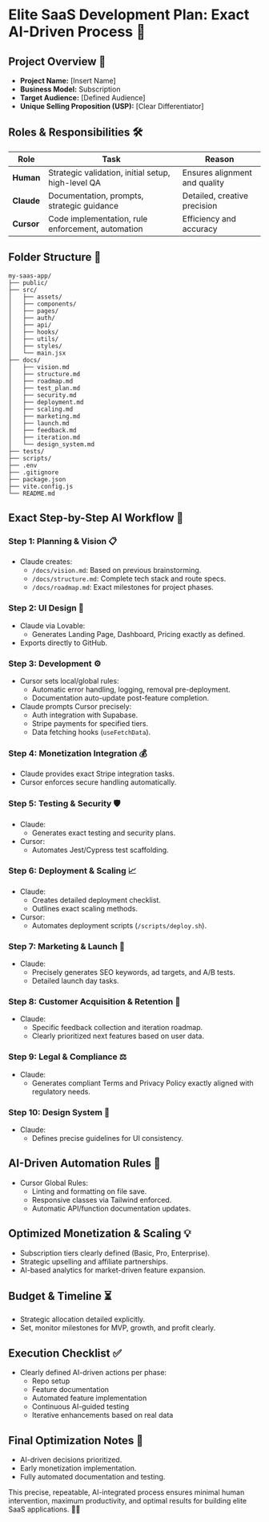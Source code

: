 # Elite SaaS Development Plan: Exact AI-Driven Process 🚀

## Project Overview 🌟

- **Project Name:** [Insert Name]
- **Business Model:** Subscription
- **Target Audience:** [Defined Audience]
- **Unique Selling Proposition (USP):** [Clear Differentiator]

## Roles & Responsibilities 🛠️

| Role       | Task                                               | Reason                        |
| ---------- | -------------------------------------------------- | ----------------------------- |
| **Human**  | Strategic validation, initial setup, high-level QA | Ensures alignment and quality |
| **Claude** | Documentation, prompts, strategic guidance         | Detailed, creative precision  |
| **Cursor** | Code implementation, rule enforcement, automation  | Efficiency and accuracy       |

## Folder Structure 📂

```
my-saas-app/
├── public/
├── src/
│   ├── assets/
│   ├── components/
│   ├── pages/
│   ├── auth/
│   ├── api/
│   ├── hooks/
│   ├── utils/
│   ├── styles/
│   └── main.jsx
├── docs/
│   ├── vision.md
│   ├── structure.md
│   ├── roadmap.md
│   ├── test_plan.md
│   ├── security.md
│   ├── deployment.md
│   ├── scaling.md
│   ├── marketing.md
│   ├── launch.md
│   ├── feedback.md
│   ├── iteration.md
│   └── design_system.md
├── tests/
├── scripts/
├── .env
├── .gitignore
├── package.json
├── vite.config.js
└── README.md
```

## Exact Step-by-Step AI Workflow 🎯

### Step 1: Planning & Vision 📋

- Claude creates:
  - `/docs/vision.md`: Based on previous brainstorming.
  - `/docs/structure.md`: Complete tech stack and route specs.
  - `/docs/roadmap.md`: Exact milestones for project phases.

### Step 2: UI Design 🎨

- Claude via Lovable:
  - Generates Landing Page, Dashboard, Pricing exactly as defined.
- Exports directly to GitHub.

### Step 3: Development ⚙️

- Cursor sets local/global rules:
  - Automatic error handling, logging, removal pre-deployment.
  - Documentation auto-update post-feature completion.
- Claude prompts Cursor precisely:
  - Auth integration with Supabase.
  - Stripe payments for specified tiers.
  - Data fetching hooks (`useFetchData`).

### Step 4: Monetization Integration 💰

- Claude provides exact Stripe integration tasks.
- Cursor enforces secure handling automatically.

### Step 5: Testing & Security 🛡️

- Claude:
  - Generates exact testing and security plans.
- Cursor:
  - Automates Jest/Cypress test scaffolding.

### Step 6: Deployment & Scaling 📈

- Claude:
  - Creates detailed deployment checklist.
  - Outlines exact scaling methods.
- Cursor:
  - Automates deployment scripts (`/scripts/deploy.sh`).

### Step 7: Marketing & Launch 🚀

- Claude:
  - Precisely generates SEO keywords, ad targets, and A/B tests.
  - Detailed launch day tasks.

### Step 8: Customer Acquisition & Retention 🤝

- Claude:
  - Specific feedback collection and iteration roadmap.
  - Clearly prioritized next features based on user data.

### Step 9: Legal & Compliance ⚖️

- Claude:
  - Generates compliant Terms and Privacy Policy exactly aligned with regulatory needs.

### Step 10: Design System 🎨

- Claude:
  - Defines precise guidelines for UI consistency.

## AI-Driven Automation Rules 📌

- Cursor Global Rules:
  - Linting and formatting on file save.
  - Responsive classes via Tailwind enforced.
  - Automatic API/function documentation updates.

## Optimized Monetization & Scaling 💡

- Subscription tiers clearly defined (Basic, Pro, Enterprise).
- Strategic upselling and affiliate partnerships.
- AI-based analytics for market-driven feature expansion.

## Budget & Timeline ⏳

- Strategic allocation detailed explicitly.
- Set, monitor milestones for MVP, growth, and profit clearly.

## Execution Checklist ✅

- Clearly defined AI-driven actions per phase:
  - Repo setup
  - Feature documentation
  - Automated feature implementation
  - Continuous AI-guided testing
  - Iterative enhancements based on real data

## Final Optimization Notes 🌟

- AI-driven decisions prioritized.
- Early monetization implementation.
- Fully automated documentation and testing.

This precise, repeatable, AI-integrated process ensures minimal human intervention, maximum productivity, and optimal results for building elite SaaS applications. 🚀✨

